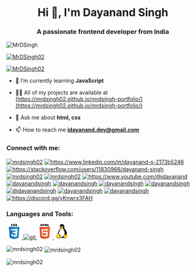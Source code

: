 <!-- ### Hi there 👋 -->

<!--
**dayanand-singh/dayanand-singh** is a ✨ _special_ ✨ repository because its `README.md` (this file) appears on your GitHub profile.

Here are some ideas to get you started:

- 🔭 I’m currently working on ...
- 🌱 I’m currently learning ...
- 👯 I’m looking to collaborate on ...
- 🤔 I’m looking for help with ...
- 💬 Ask me about ...
- 📫 How to reach me: ...
- 😄 Pronouns: ...
- ⚡ Fun fact: ...
-->


<!--  -->

<h1 align="center">Hi 👋, I'm Dayanand Singh</h1>
<h3 align="center">A passionate frontend developer from India</h3>

<p align="left"> <img src="https://komarev.com/ghpvc/?username=MrDSingh02&label=Profile%20views&color=0e75b6&style=flat" alt="MrDSingh" /> </p>

<p align="left"> <a href="https://github.com/ryo-ma/github-profile-trophy"><img src="https://github-profile-trophy.vercel.app/?username=MrDSingh02" alt="MrDSingh02" /></a> </p>

<p align="left"> <a href="https://twitter.com/MrDSingh02" target="blank"><img src="https://img.shields.io/twitter/follow/MrDSingh02?logo=twitter&style=for-the-badge" alt="MrDSingh02" /></a> </p>

- 🌱 I’m currently learning **JavaScript**

- 👨‍💻 All of my projects are available at [https://mrdsingh02.github.io/mrdsingh-portfolio/](https://mrdsingh02.github.io/mrdsingh-portfolio/)

- 💬 Ask me about **html, css**

- 📫 How to reach me **idayanand.dev@gmail.com**

<h3 align="left">Connect with me:</h3>
<p align="left">
<a href="https://twitter.com/mrdsingh02" target="blank"><img align="center" src="https://raw.githubusercontent.com/rahuldkjain/github-profile-readme-generator/master/src/images/icons/Social/twitter.svg" alt="mrdsingh02" height="30" width="40" /></a>
<a href="https://www.linkedin.com/in/dayanand-s-2173b5246" target="blank"><img align="center" src="https://raw.githubusercontent.com/rahuldkjain/github-profile-readme-generator/master/src/images/icons/Social/linked-in-alt.svg" alt="https://www.linkedin.com/in/dayanand-s-2173b5246" height="30" width="40" /></a>
<a href="https://stackoverflow.com/users/11830966/dayanand-singh" target="blank"><img align="center" src="https://raw.githubusercontent.com/rahuldkjain/github-profile-readme-generator/master/src/images/icons/Social/stack-overflow.svg" alt="https://stackoverflow.com/users/11830966/dayanand-singh" height="30" width="40" /></a>
<a href="https://fb.com/mrdsingh02" target="blank"><img align="center" src="https://raw.githubusercontent.com/rahuldkjain/github-profile-readme-generator/master/src/images/icons/Social/facebook.svg" alt="mrdsingh02" height="30" width="40" /></a>
<a href="https://instagram.com/mrdsingh02" target="blank"><img align="center" src="https://raw.githubusercontent.com/rahuldkjain/github-profile-readme-generator/master/src/images/icons/Social/instagram.svg" alt="mrdsingh02" height="30" width="40" /></a>
<a href="https://www.youtube.com/@idayanand" target="blank"><img align="center" src="https://raw.githubusercontent.com/rahuldkjain/github-profile-readme-generator/master/src/images/icons/Social/youtube.svg" alt="https://www.youtube.com/@idayanand" height="30" width="40" /></a>
<a href="https://www.codechef.com/users/dayanandsingh" target="blank"><img align="center" src="https://cdn.jsdelivr.net/npm/simple-icons@3.1.0/icons/codechef.svg" alt="dayanandsingh" height="30" width="40" /></a>
<a href="https://www.hackerrank.com/dayanandsingh" target="blank"><img align="center" src="https://raw.githubusercontent.com/rahuldkjain/github-profile-readme-generator/master/src/images/icons/Social/hackerrank.svg" alt="dayanandsingh" height="30" width="40" /></a>
<a href="https://codeforces.com/profile/dayanandsingh" target="blank"><img align="center" src="https://raw.githubusercontent.com/rahuldkjain/github-profile-readme-generator/master/src/images/icons/Social/codeforces.svg" alt="dayanandsingh" height="30" width="40" /></a>
<a href="https://www.leetcode.com/dayanandsingh" target="blank"><img align="center" src="https://raw.githubusercontent.com/rahuldkjain/github-profile-readme-generator/master/src/images/icons/Social/leet-code.svg" alt="dayanandsingh" height="30" width="40" /></a>
<a href="https://www.hackerearth.com/@dayanandsingh" target="blank"><img align="center" src="https://raw.githubusercontent.com/rahuldkjain/github-profile-readme-generator/master/src/images/icons/Social/hackerearth.svg" alt="@dayanandsingh" height="30" width="40" /></a>
<a href="https://auth.geeksforgeeks.org/user/dayanandsingh" target="blank"><img align="center" src="https://raw.githubusercontent.com/rahuldkjain/github-profile-readme-generator/master/src/images/icons/Social/geeks-for-geeks.svg" alt="dayanandsingh" height="30" width="40" /></a>
<a href="https://www.topcoder.com/members/dayanandsingh" target="blank"><img align="center" src="https://raw.githubusercontent.com/rahuldkjain/github-profile-readme-generator/master/src/images/icons/Social/topcoder.svg" alt="dayanandsingh" height="30" width="40" /></a>
<a href="https://discord.gg/https://discord.gg/yKnwrx3FAH" target="blank"><img align="center" src="https://raw.githubusercontent.com/rahuldkjain/github-profile-readme-generator/master/src/images/icons/Social/discord.svg" alt="https://discord.gg/yKnwrx3FAH" height="30" width="40" /></a>
</p>

<h3 align="left">Languages and Tools:</h3>
<p align="left"> <a href="https://www.w3schools.com/css/" target="_blank" rel="noreferrer"> <img src="https://raw.githubusercontent.com/devicons/devicon/master/icons/css3/css3-original-wordmark.svg" alt="css3" width="40" height="40"/> </a> <a href="https://git-scm.com/" target="_blank" rel="noreferrer"> <img src="https://www.vectorlogo.zone/logos/git-scm/git-scm-icon.svg" alt="git" width="40" height="40"/> </a> <a href="https://www.w3.org/html/" target="_blank" rel="noreferrer"> <img src="https://raw.githubusercontent.com/devicons/devicon/master/icons/html5/html5-original-wordmark.svg" alt="html5" width="40" height="40"/> </a> <a href="https://www.linux.org/" target="_blank" rel="noreferrer"> <img src="https://raw.githubusercontent.com/devicons/devicon/master/icons/linux/linux-original.svg" alt="linux" width="40" height="40"/> </a> </p>

<p><img align="left" src="https://github-readme-stats.vercel.app/api/top-langs?username=mrdsingh02&show_icons=true&locale=en&layout=compact" alt="mrdsingh02" /></p>

<p>&nbsp;<img align="center" src="https://github-readme-stats.vercel.app/api?username=mrdsingh02&show_icons=true&locale=en" alt="mrdsingh02" /></p>

<p><img align="center" src="https://github-readme-streak-stats.herokuapp.com/?user=mrdsingh02&" alt="mrdsingh02" /></p>
